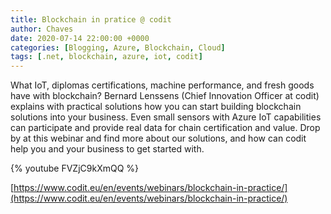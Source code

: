 ```yaml
---
title: Blockchain in pratice @ codit
author: Chaves
date: 2020-07-14 22:00:00 +0000
categories: [Blogging, Azure, Blockchain, Cloud]
tags: [.net, blockchain, azure, iot, codit]
---
```


What IoT, diplomas certifications, machine performance, and fresh goods have with blockchain? Bernard Lenssens (Chief Innovation Officer at codit) explains with practical solutions how you can start building blockchain solutions into your business. Even small sensors with Azure IoT capabilities can participate and provide real data for chain certification and value.
Drop by at this webinar and find more about our solutions, and how can codit help you and your business to get started with.

{% youtube FVZjC9kXmQQ %}

[https://www.codit.eu/en/events/webinars/blockchain-in-practice/](https://www.codit.eu/en/events/webinars/blockchain-in-practice/)